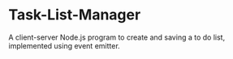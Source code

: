 # Task-List-Manager
A client-server Node.js program to create and saving a to do list, implemented using event emitter.


